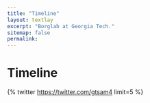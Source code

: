 ```yaml
---
title: "Timeline"
layout: textlay
excerpt: "Borglab at Georgia Tech."
sitemap: false
permalink: 
---
```


# Timeline

<!-- {% twitter https://twitter.com/gtsam4 maxwidth=1500 limit=5 %} -->
{% twitter https://twitter.com/gtsam4 limit=5 %}